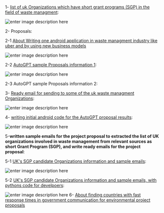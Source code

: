 1- [list of uk Organizations which have short grant programs (SGP) in the field of waste managment][1]:

![enter image description here][2]

2- Proposals:

2-1 [About Writing one android application in waste managment industry like uber and by using new business models](https://telegra.ph/About-Writing-one-android-application-in-waste-managment-industry-like-uber-and-by-using-new-business-models-05-25)

![enter image description here][3]

2-2 [AutoGPT sample Proposals information 1][4]:

![enter image description here][5]

2-3 AutoGPT sample Proposals information 2:

3- [Ready email for sending to some of the uk waste managment Organizations][6]:

![enter image description here][7]

4- [writing initial android code for the AutoGPT proposal results][8]:

![enter image description here][9]

5-**written sample emails for the project proposal to extracted the list of UK organizations involved in waste management from relevant sources as short Grant Program (SGP), and write ready emails for the project proposal**:

5-1 [UK's SGP candidate Organizations information and sample emails][10]:

![enter image description here][11]

5-2 [UK's SGP candidate Organizations information and sample emails, with pythons code for develpoers][12]:

![enter image description here][13]
6- [About finding countries with fast response times in government communication for environmental project proposals](https://telegra.ph/About-the-countries-with-fast-response-times-in-government-communication-for-environmental-project-proposals-05-25)

  [1]: https://agentgpt.reworkd.ai/agent?id=cli2z11ct03wrl20895yys76w

  [2]: https://i.stack.imgur.com/BEWjD.jpg

  [3]: https://i.stack.imgur.com/WLXak.jpg

  [4]: https://agentgpt.reworkd.ai/agent?id=cli2wxx0d019bjq08muc7l5xz

  [5]: https://i.stack.imgur.com/Zgc6c.jpg

  [6]: https://agentgpt.reworkd.ai/agent?id=cli2x6b5q01bzjp0824rggwbe

  [7]: https://i.stack.imgur.com/pHyqP.jpg

  [8]: https://agentgpt.reworkd.ai/agent?id=cli2xij2d01lbjq08h0voupz9

  [9]: https://i.stack.imgur.com/BpJJL.jpg

  [10]: https://agentgpt.reworkd.ai/agent?id=cli32ctob03z9l308b89tsypk

  [11]: https://i.stack.imgur.com/btJsB.jpg

  [12]: https://agentgpt.reworkd.ai/agent?id=cli32dxp302cdmi08182y89hf

  [13]: https://i.stack.imgur.com/NYKY9.jpg

